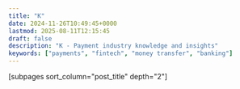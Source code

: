 ```yaml
---
title: "K"
date: 2024-11-26T10:49:45+0000
lastmod: 2025-08-11T12:15:45
draft: false
description: "K - Payment industry knowledge and insights"
keywords: ["payments", "fintech", "money transfer", "banking"]
---
```


[subpages sort_column="post_title" depth="2"]